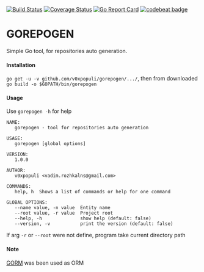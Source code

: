 [![Build Status](https://travis-ci.com/v0xpopuli/gorepogen.svg?branch=master)](https://travis-ci.com/v0xpopuli/gorepogen) [![Coverage Status](https://coveralls.io/repos/github/v0xpopuli/gorepogen/badge.svg?branch=master)](https://coveralls.io/github/v0xpopuli/gorepogen?branch=master) [![Go Report Card](https://goreportcard.com/badge/github.com/v0xpopuli/gorepogen)](https://goreportcard.com/report/github.com/v0xpopuli/gorepogen)
[![codebeat badge](https://codebeat.co/badges/8f05934f-566f-45fb-abdc-7df276f03c7b)](https://codebeat.co/projects/github-com-v0xpopuli-gorepogen-master)
    
# GOREPOGEN
Simple Go tool, for repositories auto generation. 


#### **Installation**
```go get -u -v github.com/v0xpopuli/gorepogen/.../```, then from downloaded ```go build -o $GOPATH/bin/gorepogen```


#### **Usage**
Use ```gorepogen -h``` for help
```
NAME:
   gorepogen - tool for repositories auto generation

USAGE:
   gorepogen [global options]

VERSION:
   1.0.0

AUTHOR:
   v0xpopuli <vadim.rozhkalns@gmail.com>

COMMANDS:
   help, h  Shows a list of commands or help for one command

GLOBAL OPTIONS:
   --name value, -n value  Entity name
   --root value, -r value  Project root
   --help, -h              show help (default: false)
   --version, -v           print the version (default: false)
```
If arg ```-r``` or ```--root``` were not define, program take current directory path

#### **Note**
[GORM](https://github.com/jinzhu/gorm) was been used as ORM


